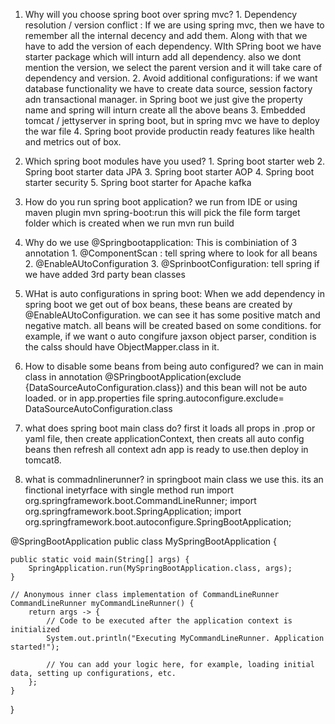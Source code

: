 
1. Why will you choose spring boot over spring mvc?
		1. Dependency resolution / version conflict : If we are using spring mvc, then we have to remember all the internal decency and add them. Along with that we have to add the version of each dependency. WIth SPring boot we have starter package which will inturn add all dependency. also we dont mention the version, we select the parent version and it will take care of dependency and version.
		2. Avoid additional configurations: if we want database functionality we have to create data source, session factory adn transactional manager. in Spring boot we just give the property name and spring will inturn create all the above beans
		3. Embedded tomcat / jettyserver in spring boot, but in spring mvc we have to deploy the war file
		4. Spring boot provide productin ready features like health and metrics out of box.

2.  Which spring boot modules have you used?
		1. Spring boot starter  web
		2. Spring boot starter data JPA
		3. Spring boot starter AOP
		4. Spring boot starter security
		5. Spring boot starter for Apache kafka
3. How do you run spring boot application?
		we run from IDE or using maven plugin mvn spring-boot:run
		this will pick the file form target folder which is created when we run mvn run build
4. Why do we use @Springbootapplication: This is combiniation of 3 annotation
		1. @ComponentScan : tell spring where to look for all beans
		2. @EnableAUtoConfiguration
		3. @SprinbootConfiguration: tell spring if we have added 3rd party bean classes
5.  WHat is auto configurations in spring boot: When we add dependency in spring boot we get out of box beans, these beans are created by @EnableAUtoConfiguration. we can see it has some positive match and negative match.  all beans will be created based on some conditions. for example, if we want o auto congifure jaxson object parser, condition is the calss should have ObjectMapper.class in it.
6. How to disable some beans from being auto configured? we can in main class in annotation @SPringbootApplication(exclude {DataSourceAutoConfiguration.class}) and this bean will not be auto loaded. or in app.properties file spring.autoconfigure.exclude= DataSourceAutoConfiguration.class
7. what does spring boot main class do? first it loads all props in .prop or yaml file, then create applicationContext, then creats all auto config beans then refresh all context adn app is ready to use.then deploy in tomcat8. 
8. what is commadnlinerunner? in springboot main class we use this. its an finctional inetyrface with single method run
import org.springframework.boot.CommandLineRunner;
import org.springframework.boot.SpringApplication;
import org.springframework.boot.autoconfigure.SpringBootApplication;

@SpringBootApplication
public class MySpringBootApplication {

    public static void main(String[] args) {
        SpringApplication.run(MySpringBootApplication.class, args);
    }

    // Anonymous inner class implementation of CommandLineRunner
    CommandLineRunner myCommandLineRunner() {
        return args -> {
            // Code to be executed after the application context is initialized
            System.out.println("Executing MyCommandLineRunner. Application started!");

            // You can add your logic here, for example, loading initial data, setting up configurations, etc.
        };
    }
}


